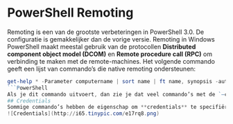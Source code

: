 # PowerShell Remoting
Remoting is een van de grootste verbeteringen in PowerShell 3.0. De configuratie is gemakkelijker dan de vorige versie.  Remoting in Windows PowerShell maakt meestal gebruik van de protocollen **Distributed component object model (DCOM)** en **Remote procedure call (RPC)** om verbinding te maken met de remote-machines.  Het volgende commando geeft een lijst van commando’s die native remoting ondersteunen:
```PowerShell
get-help * -Parameter computername | sort name | ft name, synopsis -auto –wrap
```PowerShell
Als je dit commando uitvoert, dan zie je dat veel commando’s met de `–computername` parameter, gebruik maken van **Web Service Management (WSMAN)**, **Common Information Model (CIM)**, of **Sessies**. 
## Credentials
Sommige commando’s hebben de eigenschap om **credentials** te specifiëren.  Deze credentials maken het mogelijk om verschillende user accounts te gebruiken om zo een connectie  te maken en data te ontvangen. Als je gebruik maakt van deze commando’s dan krijg je het volgende venster om je in te loggen op je accounts.
![Credentials](http://i65.tinypic.com/e17rq8.png)
